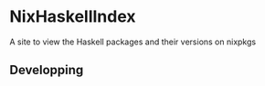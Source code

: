 # NixHaskellIndex

A site to view the Haskell packages and their versions on nixpkgs

## Developping

```bin/run
```

